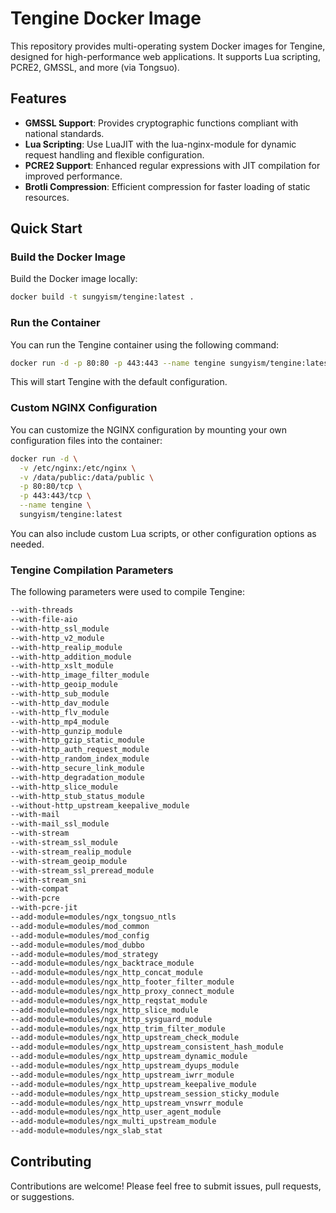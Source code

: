 # Tengine Docker Image

This repository provides multi-operating system Docker images for Tengine, designed for high-performance web applications. It supports Lua scripting, PCRE2, GMSSL, and more (via Tongsuo).

## Features

- **GMSSL Support**: Provides cryptographic functions compliant with national standards.
- **Lua Scripting**: Use LuaJIT with the lua-nginx-module for dynamic request handling and flexible configuration.
- **PCRE2 Support**: Enhanced regular expressions with JIT compilation for improved performance.
- **Brotli Compression**: Efficient compression for faster loading of static resources.

## Quick Start

### Build the Docker Image

Build the Docker image locally:
```sh
docker build -t sungyism/tengine:latest .
```

### Run the Container

You can run the Tengine container using the following command:
```sh
docker run -d -p 80:80 -p 443:443 --name tengine sungyism/tengine:latest
```

This will start Tengine with the default configuration.

### Custom NGINX Configuration

You can customize the NGINX configuration by mounting your own configuration files into the container:
```sh
docker run -d \
  -v /etc/nginx:/etc/nginx \
  -v /data/public:/data/public \
  -p 80:80/tcp \
  -p 443:443/tcp \
  --name tengine \
  sungyism/tengine:latest
```

You can also include custom Lua scripts, or other configuration options as needed.

### Tengine Compilation Parameters
The following parameters were used to compile Tengine:
```sh
--with-threads
--with-file-aio
--with-http_ssl_module
--with-http_v2_module
--with-http_realip_module
--with-http_addition_module
--with-http_xslt_module
--with-http_image_filter_module
--with-http_geoip_module
--with-http_sub_module
--with-http_dav_module
--with-http_flv_module
--with-http_mp4_module
--with-http_gunzip_module
--with-http_gzip_static_module
--with-http_auth_request_module
--with-http_random_index_module
--with-http_secure_link_module
--with-http_degradation_module
--with-http_slice_module
--with-http_stub_status_module
--without-http_upstream_keepalive_module
--with-mail
--with-mail_ssl_module
--with-stream
--with-stream_ssl_module
--with-stream_realip_module
--with-stream_geoip_module
--with-stream_ssl_preread_module
--with-stream_sni
--with-compat
--with-pcre
--with-pcre-jit
--add-module=modules/ngx_tongsuo_ntls
--add-module=modules/mod_common
--add-module=modules/mod_config
--add-module=modules/mod_dubbo
--add-module=modules/mod_strategy
--add-module=modules/ngx_backtrace_module
--add-module=modules/ngx_http_concat_module
--add-module=modules/ngx_http_footer_filter_module
--add-module=modules/ngx_http_proxy_connect_module
--add-module=modules/ngx_http_reqstat_module
--add-module=modules/ngx_http_slice_module
--add-module=modules/ngx_http_sysguard_module
--add-module=modules/ngx_http_trim_filter_module
--add-module=modules/ngx_http_upstream_check_module
--add-module=modules/ngx_http_upstream_consistent_hash_module
--add-module=modules/ngx_http_upstream_dynamic_module
--add-module=modules/ngx_http_upstream_dyups_module
--add-module=modules/ngx_http_upstream_iwrr_module
--add-module=modules/ngx_http_upstream_keepalive_module
--add-module=modules/ngx_http_upstream_session_sticky_module
--add-module=modules/ngx_http_upstream_vnswrr_module
--add-module=modules/ngx_http_user_agent_module
--add-module=modules/ngx_multi_upstream_module
--add-module=modules/ngx_slab_stat
```



## Contributing

Contributions are welcome! Please feel free to submit issues, pull requests, or suggestions.
